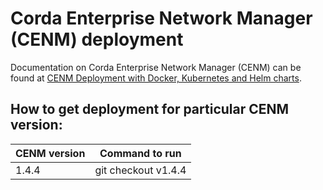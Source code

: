 # Corda Enterprise Network Manager (CENM) deployment

Documentation on Corda Enterprise Network Manager (CENM) can be found at [CENM Deployment with Docker, Kubernetes and Helm charts](https://docs.r3.com/en/platform/corda/1.4/cenm/deployment-kubernetes.html).

## How to get deployment for particular CENM version:

| CENM version  | Command to run    |
| ------------- |-------------------|
| 1.4.4           | git checkout v1.4.4 |
